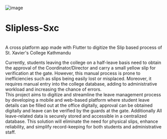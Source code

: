 ![image](https://github.com/user-attachments/assets/8289e852-54ea-4367-b9f5-3486b14ea9ad)
# Slipless-Sxc
<br>
A cross platform app made with Flutter to digitize the Slip based process of St. Xavier's College Kathmandu
<br>

Currently, students leaving the college on a half-leave basis need to obtain the approval of the
Coordinator/Director and carry a small yellow slip for verification at the gate. However, this
manual process is prone to inefficiencies such as slips being easily lost or misplaced. Moreover,
it requires manual entry into the college database, adding to administrative workload and
increasing the chance of errors.
<br>
This project aims to digitize and streamline the leave management process by developing a
mobile and web-based platform where student leave details can be filled out at the office
digitally, approval can be obtained digitally and leave can be verified by the guards at the gate.
Additionally All leave-related data is securely stored and accessible in a centralized database.
This solution will eliminate the need for physical slips, enhance reliability, and simplify
record-keeping for both students and administrative staff.
